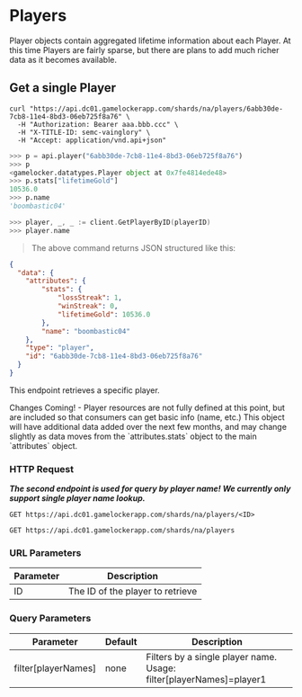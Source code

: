 # Players

Player objects contain aggregated lifetime information about each Player.  At this
time Players are fairly sparse, but there are plans to add much richer data
as it becomes available.

## Get a single Player

```shell
curl "https://api.dc01.gamelockerapp.com/shards/na/players/6abb30de-7cb8-11e4-8bd3-06eb725f8a76" \
  -H "Authorization: Bearer aaa.bbb.ccc" \
  -H "X-TITLE-ID: semc-vainglory" \
  -H "Accept: application/vnd.api+json"
```


```python
>>> p = api.player("6abb30de-7cb8-11e4-8bd3-06eb725f8a76")
>>> p
<gamelocker.datatypes.Player object at 0x7fe4814ede48>
>>> p.stats["lifetimeGold"]
10536.0
>>> p.name
'boombastic04'
```


```go
>>> player, _, _ := client.GetPlayerByID(playerID)
>>> player.name
```
> The above command returns JSON structured like this:

```json
{
  "data": {
    "attributes": {
        "stats": {
            "lossStreak": 1,
            "winStreak": 0,
            "lifetimeGold": 10536.0
        },
        "name": "boombastic04"
    },
    "type": "player",
    "id": "6abb30de-7cb8-11e4-8bd3-06eb725f8a76"
  }
}
```

This endpoint retrieves a specific player.

<aside class="warning">
Changes Coming! - Player resources are not fully defined at this point, but are
included so that consumers can get basic info (name, etc.)  This object will have
additional data added over the next few months, and may change slightly as data
moves from the `attributes.stats` object to the main `attributes` object.
</aside>

### HTTP Request

***The second endpoint is used for query by player name! We currently only support single player name lookup.***

`GET https://api.dc01.gamelockerapp.com/shards/na/players/<ID>`

`GET https://api.dc01.gamelockerapp.com/shards/na/players`


### URL Parameters

Parameter | Description
--------- | -----------
ID | The ID of the player to retrieve

### Query Parameters

Parameter | Default | Description
--------- | ------- | -----------
filter[playerNames] | none | Filters by a single player name. Usage: filter[playerNames]=player1
